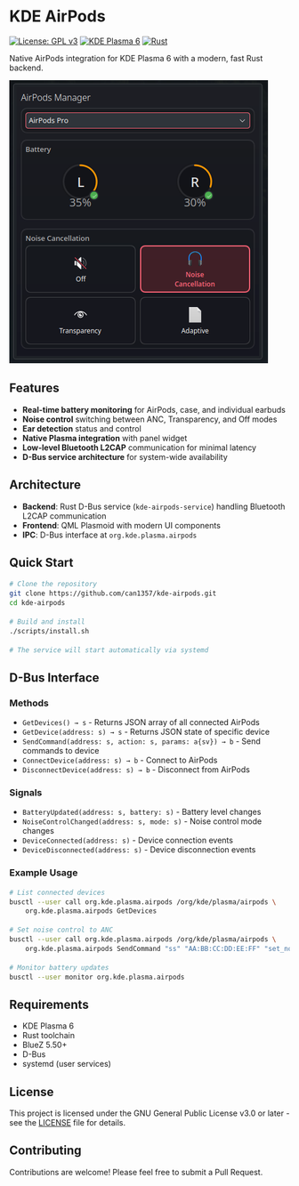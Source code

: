 # KDE AirPods

[![License: GPL v3](https://img.shields.io/badge/License-GPLv3-blue.svg)](https://www.gnu.org/licenses/gpl-3.0)
[![KDE Plasma 6](https://img.shields.io/badge/KDE%20Plasma-6-blue)](https://kde.org/plasma-desktop/)
[![Rust](https://img.shields.io/badge/rust-%23000000.svg?style=flat&logo=rust&logoColor=white)](https://www.rust-lang.org/)

Native AirPods integration for KDE Plasma 6 with a modern, fast Rust backend.

![KDE AirPods Screenshot](screenshot.png)

## Features

- **Real-time battery monitoring** for AirPods, case, and individual earbuds
- **Noise control** switching between ANC, Transparency, and Off modes
- **Ear detection** status and control
- **Native Plasma integration** with panel widget
- **Low-level Bluetooth L2CAP** communication for minimal latency
- **D-Bus service architecture** for system-wide availability

## Architecture

- **Backend**: Rust D-Bus service (`kde-airpods-service`) handling Bluetooth L2CAP communication
- **Frontend**: QML Plasmoid with modern UI components
- **IPC**: D-Bus interface at `org.kde.plasma.airpods`

## Quick Start

```bash
# Clone the repository
git clone https://github.com/can1357/kde-airpods.git
cd kde-airpods

# Build and install
./scripts/install.sh

# The service will start automatically via systemd
```

## D-Bus Interface

### Methods

- `GetDevices() → s` - Returns JSON array of all connected AirPods
- `GetDevice(address: s) → s` - Returns JSON state of specific device
- `SendCommand(address: s, action: s, params: a{sv}) → b` - Send commands to device
- `ConnectDevice(address: s) → b` - Connect to AirPods
- `DisconnectDevice(address: s) → b` - Disconnect from AirPods

### Signals

- `BatteryUpdated(address: s, battery: s)` - Battery level changes
- `NoiseControlChanged(address: s, mode: s)` - Noise control mode changes
- `DeviceConnected(address: s)` - Device connection events
- `DeviceDisconnected(address: s)` - Device disconnection events

### Example Usage

```bash
# List connected devices
busctl --user call org.kde.plasma.airpods /org/kde/plasma/airpods \
    org.kde.plasma.airpods GetDevices

# Set noise control to ANC
busctl --user call org.kde.plasma.airpods /org/kde/plasma/airpods \
    org.kde.plasma.airpods SendCommand "ss" "AA:BB:CC:DD:EE:FF" "set_noise_mode" 1 "value" "s" "anc"

# Monitor battery updates
busctl --user monitor org.kde.plasma.airpods
```

## Requirements

- KDE Plasma 6
- Rust toolchain
- BlueZ 5.50+
- D-Bus
- systemd (user services)

## License

This project is licensed under the GNU General Public License v3.0 or later - see the [LICENSE](LICENSE) file for details.

## Contributing

Contributions are welcome! Please feel free to submit a Pull Request.
